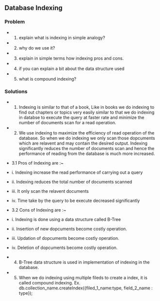 ## Database Indexing
### Problem
- 1. explain what is indexing in simple analogy?
- 2. why do we use it?
- 3. explain in simple terms how indexing pros and cons.
- 4. if you can explain a bit about the data structure used
- 5. what is compound indexing?

### Solutions
- 1. Indexing is similar to that of a book, Like in books we do indexing to find out chapters or topics very easily similar to that we do indexing in databse to execute the query at faster rate and minimize the number of documents scan for a read operation.

- 2. We use indexing to maximize the efficiency of read operation of the database. So when we do indexing we only scan those dopcuments which are relavent and may contain the desired output.
Indexing significantly reduces the number of documents scan and hence the performance of reading from the database is much more increased.

- 3.1 Pros of Indexing are :~
- i. Indexing increase the read performance of carrying out a query
- ii. Indexing reduces the total number of documents scanned 
- iii. It only scan the relavent documents
- iv. Time take by the query to be execute decreased significantly

- 3.2 Cons of Indexing are :~
- i. Indexing is done using a data structure called B-Tree
- ii. Insertion of new dopcuments become costly operation.
- iii. Updation of dopcuments become costly operation.
- iv. Deletion of dopcuments become costly operation.

- 4. B-Tree data structure is used in implementation of indexing in the database.
- 5. When we do indexing using multiple fileds to create a index, it is called compound indexing.
Ex. db.collection_name.createIndex({filed_1_name:type, field_2_name : type});